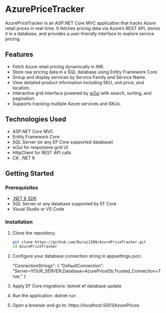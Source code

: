 # AzurePriceTracker

AzurePriceTracker is an ASP.NET Core MVC application that tracks Azure retail prices in real-time. It fetches pricing data via Azure’s REST API, stores it in a database, and provides a user-friendly interface to explore service pricing.

## Features

- Fetch Azure retail pricing dynamically in INR.
- Store raw pricing data in a SQL database using Entity Framework Core.
- Group and display services by Service Family and Service Name.
- View detailed product information including SKU, unit price, and location.
- Interactive grid interface powered by [w2ui](http://w2ui.com/) with search, sorting, and pagination.
- Supports tracking multiple Azure services and SKUs.

## Technologies Used

- ASP.NET Core MVC
- Entity Framework Core
- SQL Server (or any EF Core supported database)
- w2ui for responsive grid UI
- HttpClient for REST API calls
- C#, .NET 6

## Getting Started

### Prerequisites

- [.NET 6 SDK](https://dotnet.microsoft.com/download/dotnet/6.0)
- SQL Server or any database supported by EF Core
- Visual Studio or VS Code

### Installation

1. Clone the repository:
   ```bash
   git clone https://github.com/Durai1309/AzurePriceTracker.git
   cd AzurePriceTracker
2. Configure your database connection string in appsettings.json:

   "ConnectionStrings": {
     "DefaultConnection": "Server=YOUR_SERVER;Database=AzurePriceDb;Trusted_Connection=True;"
   }

3. Apply EF Core migrations: dotnet ef database update

4. Run the application: dotnet run

5. Open a browser and go to: https://localhost:5001/AzurePrices
